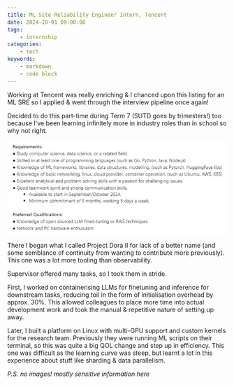 ```yaml
---
title: ML Site Reliability Engineer Intern, Tencent
date: 2024-10-01 09:00:00
tags:
    - internship
categories:
    - tech
keywords:
    - markdown
    - code block
---
```

Working at Tencent was really enriching & I chanced upon this listing for an ML SRE so I applied & went through the interview pipeline once again!

Decided to do this part-time during Term 7 (SUTD goes by trimesters!) too because I've been learning infinitely more in industry roles than in school so why not right.

![JD](../images/mlsre_jd.jpg "JD when I applied")

There I began what I called Project Dora II for lack of a better name (and some semblance of continuity from wanting to contribute more previously). This one was a lot more tooling than observability.

Supervisor offered many tasks, so I took them in stride.

First, I worked on containerising LLMs for finetuning and inference for downstream tasks, reducing toil in the form of initialisation overhead by approx. 30%. This allowed colleagues to place more time into actual development work and took the manual & repetitive nature of setting up away.

Later, I built a platform on Linux with multi-GPU support and custom kernels for the research team. Previously they were running ML scripts on their terminal, so this was quite a big QOL change and step up in efficiency. This one was difficult as the learning curve was steep, but learnt a lot in this experience about stuff like sharding & data parallelism.

*P.S. no images! mostly sensitive information here*